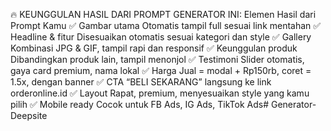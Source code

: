🔥 KEUNGGULAN HASIL DARI PROMPT GENERATOR INI:
Elemen	Hasil dari Prompt Kamu
✅ Gambar utama	Otomatis tampil full sesuai link mentahan
✅ Headline & fitur	Disesuaikan otomatis sesuai kategori dan style
✅ Gallery	Kombinasi JPG & GIF, tampil rapi dan responsif
✅ Keunggulan produk	Dibandingkan produk lain, tampil menonjol
✅ Testimoni	Slider otomatis, gaya card premium, nama lokal
✅ Harga	Jual = modal + Rp150rb, coret = 1.5x, dengan banner
✅ CTA	“BELI SEKARANG” langsung ke link orderonline.id
✅ Layout	Rapat, premium, menyesuaikan style yang kamu pilih
✅ Mobile ready	Cocok untuk FB Ads, IG Ads, TikTok Ads# Generator-Deepsite

